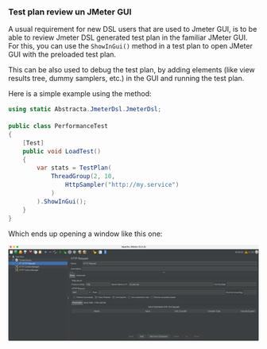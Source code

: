 ### Test plan review un JMeter GUI

A usual requirement for new DSL users that are used to Jmeter GUI, is to be able to review Jmeter DSL generated test plan in the familiar JMeter GUI. For this, you can use the `ShowInGui()` method in a test plan to open JMeter GUI with the preloaded test plan.

This can be also used to debug the test plan, by adding elements (like view results tree, dummy samplers, etc.) in the GUI and running the test plan.

Here is a simple example using the method:

```cs
using static Abstracta.JmeterDsl.JmeterDsl;

public class PerformanceTest
{
    [Test]
    public void LoadTest()
    {
        var stats = TestPlan(
            ThreadGroup(2, 10,
                HttpSampler("http://my.service")
            )
        ).ShowInGui();
    }
}
```

Which ends up opening a window like this one:

![Test plan in JMeter GUI](./images/test-plan-gui.png)